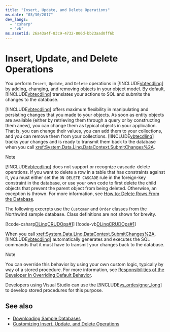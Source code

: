 ```yaml
---
title: "Insert, Update, and Delete Operations"
ms.date: "03/30/2017"
dev_langs: 
  - "csharp"
  - "vb"
ms.assetid: 26a43a4f-83c9-4732-806d-bb23aad0ff6b
---
```

# Insert, Update, and Delete Operations
You perform `Insert`, `Update`, and `Delete` operations in [!INCLUDE[vbtecdlinq](../../../../../../includes/vbtecdlinq-md.md)] by adding, changing, and removing objects in your object model. By default, [!INCLUDE[vbtecdlinq](../../../../../../includes/vbtecdlinq-md.md)] translates your actions to SQL and submits the changes to the database.  
  
 [!INCLUDE[vbtecdlinq](../../../../../../includes/vbtecdlinq-md.md)] offers maximum flexibility in manipulating and persisting changes that you made to your objects. As soon as entity objects are available (either by retrieving them through a query or by constructing them anew), you can change them as typical objects in your application. That is, you can change their values, you can add them to your collections, and you can remove them from your collections. [!INCLUDE[vbtecdlinq](../../../../../../includes/vbtecdlinq-md.md)] tracks your changes and is ready to transmit them back to the database when you call <xref:System.Data.Linq.DataContext.SubmitChanges%2A>.  
  
> [!NOTE]
>  [!INCLUDE[vbtecdlinq](../../../../../../includes/vbtecdlinq-md.md)] does not support or recognize cascade-delete operations. If you want to delete a row in a table that has constraints against it, you must either set the `ON DELETE CASCADE` rule in the foreign-key constraint in the database, or use your own code to first delete the child objects that prevent the parent object from being deleted. Otherwise, an exception is thrown. For more information, see [How to: Delete Rows From the Database](../../../../../../docs/framework/data/adonet/sql/linq/how-to-delete-rows-from-the-database.md).  
  
 The following excerpts use the `Customer` and `Order` classes from the Northwind sample database. Class definitions are not shown for brevity.  
  
 [!code-csharp[DLinqCRUDOps#1](../../../../../../samples/snippets/csharp/VS_Snippets_Data/DLinqCRUDOps/cs/Program.cs#1)]
 [!code-vb[DLinqCRUDOps#1](../../../../../../samples/snippets/visualbasic/VS_Snippets_Data/DLinqCRUDOps/vb/Module1.vb#1)]  
  
 When you call <xref:System.Data.Linq.DataContext.SubmitChanges%2A>, [!INCLUDE[vbtecdlinq](../../../../../../includes/vbtecdlinq-md.md)] automatically generates and executes the SQL commands that it must have to transmit your changes back to the database.  
  
> [!NOTE]
>  You can override this behavior by using your own custom logic, typically by way of a stored procedure. For more information, see [Responsibilities of the Developer In Overriding Default Behavior](../../../../../../docs/framework/data/adonet/sql/linq/responsibilities-of-the-developer-in-overriding-default-behavior.md).  
>   
>  Developers using Visual Studio can use the [!INCLUDE[vs_ordesigner_long](../../../../../../includes/vs-ordesigner-long-md.md)] to develop stored procedures for this purpose.  
  
## See also
- [Downloading Sample Databases](../../../../../../docs/framework/data/adonet/sql/linq/downloading-sample-databases.md)
- [Customizing Insert, Update, and Delete Operations](../../../../../../docs/framework/data/adonet/sql/linq/customizing-insert-update-and-delete-operations.md)

